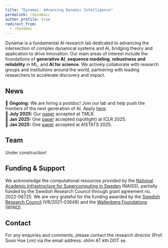 ```yaml
---
title: "Dynamai: Advancing Dynamic Intelligence"
permalink: /dynamai/
author_profile: true
redirect_from:
  - /dynamai
---
```


Dynamai is a fundamental AI research lab dedicated to advancing the intersection of complex dynamical systems and AI, bridging theory and application to drive innovation. Our main areas of interest include the foundations of **generative AI**, **sequence modeling**, **robustness and reliability** in ML, and **AI for science**. We actively collaborate with research groups and institutions around the world, partnering with leading researchers to accelerate discovery and impact. 
<br>

## News
📣 **Ongoing:** We are hiring a postdoc! Join our lab and help push the frontiers of the next generation of AI. Apply [here](https://academicjobsonline.org/ajo/jobs/30017).
<br>
📣 **July 2025:** Our [paper](https://arxiv.org/abs/2410.03229) accepted at TMLR. 
<br>
📣 **Jan 2025:** One [paper](https://openreview.net/forum?id=wkHcXDv7cv) accepted (spotlight) at ICLR 2025.
<br>
📣 **Jan 2025:** One [paper](https://arxiv.org/abs/2212.00228) accepted at AISTATS 2025.
<br>

## Team
Under construction! 
<br>

## Funding & Support 
We acknowledge the computational resources provided by the [National Academic Infrastructure for Supercomputing in Sweden](https://www.naiss.se/) (NAISS), partially funded by the Swedish Research Council through grant agreement no. 2022-06725. We are very grateful for the funding awarded by the [Swedish Research Council](https://www.vr.se/english.html) (VR/2021-03648) and the [Wallenberg Foundations](https://www.wallenberg.org/en) (WINQ).
<br>

## Contact 
For any enquiries and comments, please contact the research director (Prof. Soon Hoe Lim) via the email address: shlim AT kth DOT se. 
